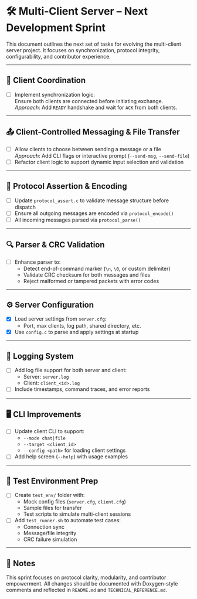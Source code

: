 # 🛠️ Multi-Client Server – Next Development Sprint

This document outlines the next set of tasks for evolving the multi-client server project. It focuses on synchronization, protocol integrity, configurability, and contributor experience.

---

## 🤝 Client Coordination

- [ ] Implement synchronization logic:  
  Ensure both clients are connected before initiating exchange.  
  _Approach_: Add `READY` handshake and wait for `ACK` from both clients.

---

## 📤 Client-Controlled Messaging & File Transfer

- [ ] Allow clients to choose between sending a message or a file  
  _Approach_: Add CLI flags or interactive prompt (`--send-msg`, `--send-file`)
- [ ] Refactor client logic to support dynamic input selection and validation

---

## 📡 Protocol Assertion & Encoding

- [ ] Update `protocol_assert.c` to validate message structure before dispatch
- [ ] Ensure all outgoing messages are encoded via `protocol_encode()`
- [ ] All incoming messages parsed via `protocol_parse()`

---

## 🔍 Parser & CRC Validation

- [ ] Enhance parser to:
  - Detect end-of-command marker (`\n`, `\0`, or custom delimiter)
  - Validate CRC checksum for both messages and files
  - Reject malformed or tampered packets with error codes

---

## ⚙️ Server Configuration

- [x] Load server settings from `server.cfg`:
  - Port, max clients, log path, shared directory, etc.
- [x] Use `config.c` to parse and apply settings at startup

---

## 📜 Logging System

- [ ] Add log file support for both server and client:
  - Server: `server.log`
  - Client: `client_<id>.log`
- [ ] Include timestamps, command traces, and error reports

---

## 🖥️ CLI Improvements

- [ ] Update client CLI to support:
  - `--mode chat|file`
  - `--target <client_id>`
  - `--config <path>` for loading client settings
- [ ] Add help screen (`--help`) with usage examples

---

## 🧪 Test Environment Prep

- [ ] Create `test_env/` folder with:
  - Mock config files (`server.cfg`, `client.cfg`)
  - Sample files for transfer
  - Test scripts to simulate multi-client sessions
- [ ] Add `test_runner.sh` to automate test cases:
  - Connection sync
  - Message/file integrity
  - CRC failure simulation

---

## 📌 Notes

This sprint focuses on protocol clarity, modularity, and contributor empowerment. All changes should be documented with Doxygen-style comments and reflected in `README.md` and `TECHNICAL_REFERENCE.md`.

